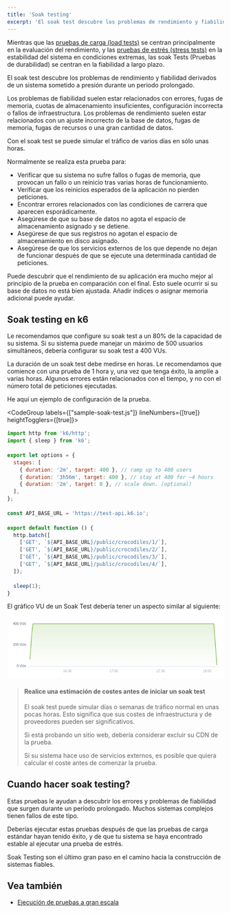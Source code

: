 ```yaml
---
title: 'Soak testing'
excerpt: 'El soak test descubre los problemas de rendimiento y fiabilidad derivados de un sistema sometido a presión durante un periodo prolongado.'
---
```


Mientras que las [pruebas de carga (load tests)](/es/tipos-de-prueba/load-testing/) se centran principalmente en la evaluación del rendimiento, y las [pruebas de estrés (stress tests)](/es/tipos-de-prueba/stress-testing) en la estabilidad del sistema en condiciones extremas, las soak Tests (Pruebas de durabilidad) se centran en la fiabilidad a largo plazo.

El soak test descubre los problemas de rendimiento y fiabilidad derivados de un sistema sometido a presión durante un periodo prolongado.

Los problemas de fiabilidad suelen estar relacionados con errores, fugas de memoria, cuotas de almacenamiento insuficientes, configuración incorrecta o fallos de infraestructura. Los problemas de rendimiento suelen estar relacionados con un ajuste incorrecto de la base de datos, fugas de memoria, fugas de recursos o una gran cantidad de datos.

Con el soak test se puede simular el tráfico de varios días en sólo unas horas.

Normalmente se realiza esta prueba para:

- Verificar que su sistema no sufre fallos o fugas de memoria, que provocan un fallo o un reinicio tras varias horas de funcionamiento.
- Verificar que los reinicios esperados de la aplicación no pierden peticiones.
- Encontrar errores relacionados con las condiciones de carrera que aparecen esporádicamente.
- Asegúrese de que su base de datos no agota el espacio de almacenamiento asignado y se detiene.
- Asegúrese de que sus registros no agotan el espacio de almacenamiento en disco asignado.
- Asegúrese de que los servicios externos de los que depende no dejan de funcionar después de que se ejecute una determinada cantidad de peticiones.

Puede descubrir que el rendimiento de su aplicación era mucho mejor al principio de la prueba en comparación con el final. Esto suele ocurrir si su base de datos no está bien ajustada. Añadir índices o asignar memoria adicional puede ayudar.


## Soak testing en k6

Le recomendamos que configure su soak test a un 80% de la capacidad de su sistema. Si su sistema puede manejar un máximo de 500 usuarios simultáneos, debería configurar su soak test a 400 VUs.

La duración de un soak test debe medirse en horas. Le recomendamos que comience con una prueba de 1 hora y, una vez que tenga éxito, la amplíe a varias horas. Algunos errores están relacionados con el tiempo, y no con el número total de peticiones ejecutadas.

He aquí un ejemplo de configuración de la prueba.


<CodeGroup labels={["sample-soak-test.js"]} lineNumbers={[true]} heightTogglers={[true]}>

```javascript
import http from 'k6/http';
import { sleep } from 'k6';

export let options = {
  stages: [
    { duration: '2m', target: 400 }, // ramp up to 400 users
    { duration: '3h56m', target: 400 }, // stay at 400 for ~4 hours
    { duration: '2m', target: 0 }, // scale down. (optional)
  ],
};

const API_BASE_URL = 'https://test-api.k6.io';

export default function () {
  http.batch([
    ['GET', `${API_BASE_URL}/public/crocodiles/1/`],
    ['GET', `${API_BASE_URL}/public/crocodiles/2/`],
    ['GET', `${API_BASE_URL}/public/crocodiles/3/`],
    ['GET', `${API_BASE_URL}/public/crocodiles/4/`],
  ]);

  sleep(1);
}
```

</CodeGroup>

El gráfico VU de un Soak Test debería tener un aspecto similar al siguiente:
![Soak Test Configuration](./images/soak-test.png)

<Blockquote mod="warning">

#### Realice una estimación de costes antes de iniciar un soak test

El soak test puede simular días o semanas de tráfico normal en unas pocas horas. Esto significa que sus costes de infraestructura y de proveedores pueden ser significativos.

Si está probando un sitio web, debería considerar excluir su CDN de la prueba.

Si su sistema hace uso de servicios externos, es posible que quiera calcular el coste antes de comenzar la prueba.

</Blockquote>

## Cuando hacer soak testing?

Estas pruebas le ayudan a descubrir los errores y problemas de fiabilidad que surgen durante un período prolongado. Muchos sistemas complejos tienen fallos de este tipo.

Deberías ejecutar estas pruebas después de que las pruebas de carga estándar hayan tenido éxito, y de que tu sistema se haya encontrado estable al ejecutar una prueba de estrés.

Soak Testing son el último gran paso en el camino hacia la construcción de sistemas fiables.


## Vea también

- [Ejecución de pruebas a gran escala](/es/guias-de-prueba/pruebas-a-gran-escala/)